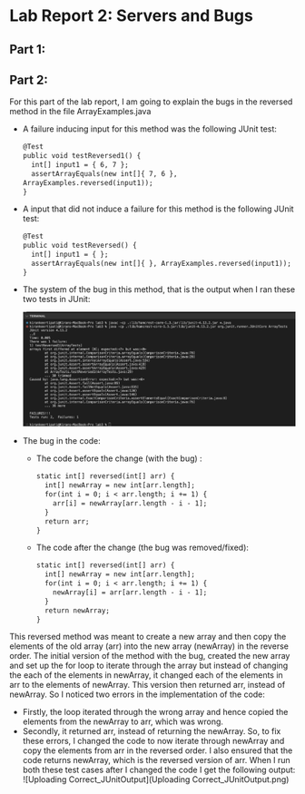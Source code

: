 # Lab Report 2: Servers and Bugs

## Part 1:

## Part 2:

For this part of the lab report, I am going to explain the bugs in the reversed method in the file ArrayExamples.java

- A failure inducing input for this method was the following JUnit test:

    ```
    @Test
    public void testReversed1() {
      int[] input1 = { 6, 7 };  
      assertArrayEquals(new int[]{ 7, 6 }, ArrayExamples.reversed(input1));
    }
    ```
 
 
- A input that did not induce a failure for this method is the following JUnit test:

    ```
    @Test
    public void testReversed() {
      int[] input1 = { }; 
      assertArrayEquals(new int[]{ }, ArrayExamples.reversed(input1));
    }
    ```


- The system of the bug in this method, that is the output when I ran these two tests in JUnit:

  ![Symptom_JUnitOutput)](Symptom_JUnitOutput.png)

- The bug in the code:

  - The code before the change (with the bug) :

    ```
    static int[] reversed(int[] arr) {
      int[] newArray = new int[arr.length];
      for(int i = 0; i < arr.length; i += 1) {
        arr[i] = newArray[arr.length - i - 1];
      }
      return arr;
    }
    ```
  
  
  - The code after the change (the bug was removed/fixed):

    ```
    static int[] reversed(int[] arr) {
      int[] newArray = new int[arr.length];    
      for(int i = 0; i < arr.length; i += 1) {   
        newArray[i] = arr[arr.length - i - 1];    
      }
      return newArray;    
    }
    ```
This reversed method was meant to create a new array and then copy the elements of the old array (arr) into the new array (newArray) in the reverse order. The initial version of the method with the bug, created the new array and set up the for loop to iterate through the array but instead of changing the each of the elements in newArray, it changed each of the elements in arr to the elements of newArray. This version then returned arr, instead of newArray.
So I noticed two errors in the implementation of the code:
- Firstly, the loop iterated through the wrong array and hence copied the elements from the newArray to arr, which was wrong.
- Secondly, it returned arr, instead of returning the newArray.
So, to fix these errors, I changed the code to now iterate through newArray and copy the elements from arr in the reversed order. I also ensured that the code returns newArray, which is the reversed version of arr.
When I run both these test cases after I changed the code I get the following output:
![Uploading Correct_JUnitOutput](Uploading Correct_JUnitOutput.png)

